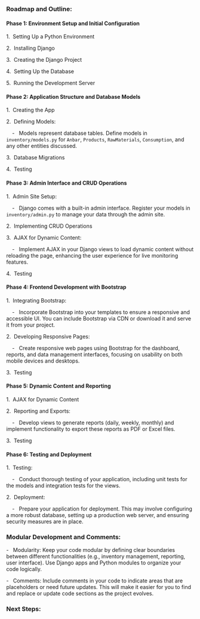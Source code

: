 ### Roadmap and Outline:

#### Phase 1: Environment Setup and Initial Configuration

1\.  Setting Up a Python Environment

2\.  Installing Django

3\.  Creating the Django Project

4\.  Setting Up the Database

5\.  Running the Development Server

#### Phase 2: Application Structure and Database Models

1\.  Creating the App

2\.  Defining Models:

    -   Models represent database tables. Define models in `inventory/models.py` for `Anbar`, `Products`, `RawMaterials`, `Consumption`, and any other entities discussed.

3\.  Database Migrations

4\.  Testing

#### Phase 3: Admin Interface and CRUD Operations

1\.  Admin Site Setup:

    -   Django comes with a built-in admin interface. Register your models in `inventory/admin.py` to manage your data through the admin site.

2\.  Implementing CRUD Operations

3\.  AJAX for Dynamic Content:

    -   Implement AJAX in your Django views to load dynamic content without reloading the page, enhancing the user experience for live monitoring features.

4\.  Testing

#### Phase 4: Frontend Development with Bootstrap

1\.  Integrating Bootstrap:

    -   Incorporate Bootstrap into your templates to ensure a responsive and accessible UI. You can include Bootstrap via CDN or download it and serve it from your project.

2\.  Developing Responsive Pages:

    -   Create responsive web pages using Bootstrap for the dashboard, reports, and data management interfaces, focusing on usability on both mobile devices and desktops.

3\.  Testing

#### Phase 5: Dynamic Content and Reporting

1\.  AJAX for Dynamic Content


2\.  Reporting and Exports:

    -   Develop views to generate reports (daily, weekly, monthly) and implement functionality to export these reports as PDF or Excel files.

3\.  Testing

#### Phase 6: Testing and Deployment

1\.  Testing:

    -   Conduct thorough testing of your application, including unit tests for the models and integration tests for the views.

2\.  Deployment:

    -   Prepare your application for deployment. This may involve configuring a more robust database, setting up a production web server, and ensuring security measures are in place.

### Modular Development and Comments:

-   Modularity: Keep your code modular by defining clear boundaries between different functionalities (e.g., inventory management, reporting, user interface). Use Django apps and Python modules to organize your code logically.

-   Comments: Include comments in your code to indicate areas that are placeholders or need future updates. This will make it easier for you to find and replace or update code sections as the project evolves.

### Next Steps:
